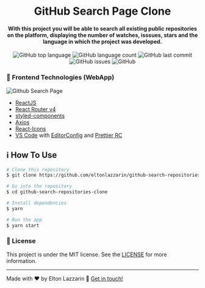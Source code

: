 <h1 align="center">
    <img alt="" src="" />
    <br>
    GitHub Search Page Clone
</h1>

<h4 align="center">
  With this project you will be able to search all existing public repositories on the platform, displaying the number of watches, isssues, stars and the language in which the project was developed.
</h4>
<p align="center">
  <img alt="GitHub top language" src="https://img.shields.io/github/languages/top/eltonlazzarin/github-search-repositories-clone">

  <img alt="GitHub language count" src="https://img.shields.io/github/languages/count/eltonlazzarin/github-search-repositories-clone">

  <img alt="GitHub last commit" src="https://img.shields.io/github/last-commit/eltonlazzarin/github-search-repositories-clone">

  <img alt="GitHub issues" src="https://img.shields.io/github/issues/eltonlazzarin/github-search-repositories-clone">

  <img alt="GitHub" src="https://img.shields.io/github/license/eltonlazzarin/github-search-repositories-clone">

### :rocket: Frontend Technologies (WebApp)

<img alt="Github Search Page" src="https://github.com/eltonlazzarin/github-search-repositories-clone/blob/master/src/screenshot/searchPage.png">

- [ReactJS](https://reactjs.org/)
- [React Router v4](https://github.com/ReactTraining/react-router)
- [styled-components](https://www.styled-components.com/)
- [Axios](https://github.com/axios/axios)
- [React-Icons](http://react-icons.github.io/react-icons/)
- [VS Code](https://code.visualstudio.com) with [EditorConfig](https://marketplace.visualstudio.com/items?itemName=EditorConfig.EditorConfig) and [Prettier RC](https://github.com/prettier/prettier)

## :information_source: How To Use

```bash
# Clone this repository
$ git clone https://github.com/eltonlazzarin/github-search-repositories-clone.git

# Go into the repository
$ cd github-search-repositories-clone

# Install dependencies
$ yarn

# Run the app
$ yarn start
```

### :memo: License

This project is under the MIT license. See the [LICENSE](https://github.com/eltonlazzarin/github-search-repositories-clone/blob/master/LICENSE) for more information.

---

Made with ♥ by Elton Lazzarin :wave: [Get in touch!](https://www.linkedin.com/in/eltonlazzarin/)
